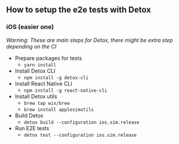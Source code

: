 ## How to setup the e2e tests with Detox

### iOS (easier one)

*Warning: These are main steps for Detox, there might be extra step depending on the CI* 

- Prepare packages for tests
  - `yarn install`
- Install Detox CLI
  - `npm install -g detox-cli`
- Install React Native CLI
  - `npm install -g react-native-cli`
- Install Detox utils
  - `brew tap wix/brew`
  - `brew install applesimutils`
- Build Detox
  - `detox build --configuration ios.sim.release`
- Run E2E tests
  - `detox test --configuration ios.sim.release` 


